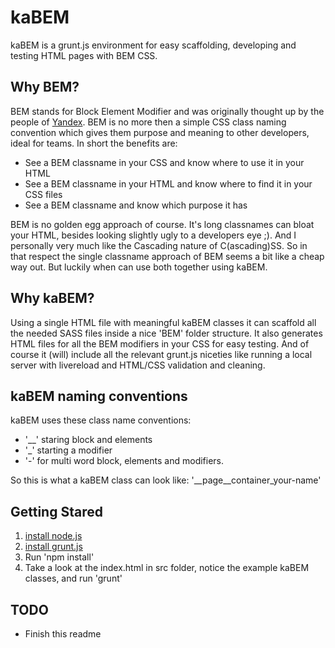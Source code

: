 <h1>kaBEM</h1>

kaBEM is a grunt.js environment for easy scaffolding, developing and testing HTML pages with BEM CSS.

<h2>Why BEM?</h2>

BEM stands for Block Element Modifier and was originally thought up by the people of <a href="http://yandex.ru/">Yandex</a>. BEM is no more then a simple CSS class naming convention which gives them purpose and meaning to other developers, ideal for teams. In short the benefits are:
 
<ul>
<li>See a BEM classname in your CSS and know where to use it in your HTML</li>
<li>See a BEM classname in your HTML and know where to find it in your CSS files</li>
<li>See a BEM classname and know which purpose it has</li>
</ul>

BEM is no golden egg approach of course. It's long classnames can bloat your HTML, besides looking slightly ugly to a developers eye ;). And I personally very much like the Cascading nature of C(ascading)SS. So in that respect the single classname approach of BEM seems a bit like a cheap way out. But luckily when can use both together using kaBEM.

<h2>Why kaBEM?</h2>

Using a single HTML file with meaningful kaBEM classes it can scaffold all the needed SASS files inside a nice 'BEM' folder structure. It also generates HTML files for all the BEM modifiers in your CSS for easy testing. And of course it (will) include all the relevant grunt.js niceties like running a local server with livereload and HTML/CSS validation and cleaning.


<h2>kaBEM naming conventions</h2>

kaBEM uses these class name conventions:

<ul>
 <li>'__' staring block and elements</li>
 <li>'_' starting a modifier</li>
 <li>'-' for multi word block, elements and modifiers. 
</ul>

So this is what a kaBEM class can look like: '__page__container_your-name'

<h2>Getting Stared</h2>

<ol>
  <li><a href="http://nodejs.org/">install node.js</a></li>
  <li><a href="http://gruntjs.com/getting-started">install grunt.js</a></li>
  <li>Run 'npm install'</li>
  <li>Take a look at the index.html in src folder, notice the example kaBEM classes, and run 'grunt'</li>
</ol>

<h2>TODO</h2>

<ul>
 <li>Finish this readme</li>
</ul>

